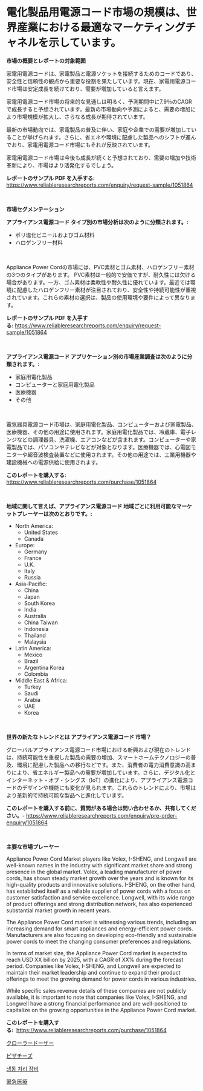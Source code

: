 <p><h1>電化製品用電源コード市場の規模は、世界産業における最適なマーケティングチャネルを示しています。</h1></p><p><strong>市場の概要とレポートの対象範囲</strong></p>
<p><p>家電用電源コードは、家電製品と電源ソケットを接続するためのコードであり、安全性と信頼性の観点から重要な役割を果たしています。現在、家電用電源コード市場は安定成長を続けており、需要が増加していると言えます。</p><p>家電用電源コード市場の将来的な見通しは明るく、予測期間中に7.9％のCAGRで成長すると予想されています。最新の市場動向や予測によると、需要の増加により市場規模が拡大し、さらなる成長が期待されています。</p><p>最新の市場動向では、家電製品の普及に伴い、家庭や企業での需要が増加していることが挙げられます。さらに、省エネや環境に配慮した製品へのシフトが進んでおり、家電用電源コード市場にもそれが反映されています。</p><p>家電用電源コード市場は今後も成長が続くと予想されており、需要の増加や技術革新により、市場はより活発化するでしょう。</p></p>
<p><strong>レポートのサンプル PDF を入手する:</strong> <a href="https://www.reliableresearchreports.com/enquiry/request-sample/1051864">https://www.reliableresearchreports.com/enquiry/request-sample/1051864</a></p>
<p>&nbsp;</p>
<p><strong>市場セグメンテーション</strong></p>
<p><strong>アプライアンス電源コード タイプ別の市場分析は次のように分類されます。:</strong></p>
<p><ul><li>ポリ塩化ビニールおよびゴム材料</li><li>ハロゲンフリー材料</li></ul></p>
<p>&nbsp;</p>
<p><p>Appliance Power Cordの市場には、PVC素材とゴム素材、ハロゲンフリー素材の3つのタイプがあります。 PVC素材は一般的で安価ですが、耐久性には欠ける場合があります。一方、ゴム素材は柔軟性や耐久性に優れています。最近では環境に配慮したハロゲンフリー素材が注目されており、安全性や持続可能性が重視されています。これらの素材の選択は、製品の使用環境や要件によって異なります。</p></p>
<p><strong>レポートのサンプル PDF を入手する:</strong>&nbsp;<a href="https://www.reliableresearchreports.com/enquiry/request-sample/1051864">https://www.reliableresearchreports.com/enquiry/request-sample/1051864</a></p>
<p>&nbsp;</p>
<p><strong> アプライアンス電源コード アプリケーション別の市場産業調査は次のように分類されます。:</strong></p>
<p><ul><li>家庭用電化製品</li><li>コンピューターと家庭用電化製品</li><li>医療機器</li><li>その他</li></ul></p>
<p>&nbsp;</p>
<p><p>電気器具電源コード市場は、家庭用電化製品、コンピューターおよび家電製品、医療機器、その他の用途に使用されます。家庭用電化製品では、冷蔵庫、電子レンジなどの調理器具、洗濯機、エアコンなどが含まれます。コンピューターや家電製品では、パソコンやテレビなどが対象となります。医療機器では、心電図モニターや超音波検査装置などに使用されます。その他の用途では、工業用機器や建設機械への電源供給に使用されます。</p></p>
<p><strong>このレポートを購入する:</strong>&nbsp; <a href="https://www.reliableresearchreports.com/purchase/1051864">https://www.reliableresearchreports.com/purchase/1051864</a></p>
<p>&nbsp;</p>
<p><strong>地域に関して言えば、アプライアンス電源コード 地域ごとに利用可能なマーケットプレーヤーは次のとおりです。:</strong></p>
<p><ul>
    <li>
        North America:
        <ul>
            <li>United States</li>
            <li>Canada</li>
        </ul>
    </li>
    <li>
        Europe:
        <ul>
            <li>Germany</li>
            <li>France</li>
            <li>U.K.</li>
            <li>Italy</li>
            <li>Russia</li>
        </ul>
    </li>
    <li>
        Asia-Pacific:
        <ul>
            <li>China</li>
            <li>Japan</li>
            <li>South Korea</li>
            <li>India</li>
            <li>Australia</li>
            <li>China Taiwan</li>
            <li>Indonesia</li>
            <li>Thailand</li>
            <li>Malaysia</li>
        </ul>
    </li>
    <li>
        Latin America:
        <ul>
            <li>Mexico</li>
            <li>Brazil</li>
            <li>Argentina Korea</li>
            <li>Colombia</li>
        </ul>
    </li>
    <li>
        Middle East & Africa:
        <ul>
            <li>Turkey</li>
            <li>Saudi</li>
            <li>Arabia</li>
            <li>UAE</li>
            <li>Korea</li>
        </ul>
    </li>
    </ul></p>
<p>&nbsp;</p>
<p><strong>世界の新たなトレンドとは アプライアンス電源コード 市場？</strong></p>
<p><p>グローバルアプライアンス電源コード市場における新興および現在のトレンドは、持続可能性を重視した製品の需要の増加、スマートホームテクノロジーの普及、環境に配慮した製品への移行などです。また、消費者の電力消費意識の高まりにより、省エネルギー製品への需要が増加しています。さらに、デジタル化とインターネット・オブ・シングス（IoT）の進化により、アプライアンス電源コードのデザインや機能にも変化が見られます。これらのトレンドにより、市場はより革新的で持続可能な製品へと進化しています。</p></p>
<p><strong>このレポートを購入する前に、質問がある場合は問い合わせるか、共有してください。</strong>- <a href="https://www.reliableresearchreports.com/enquiry/pre-order-enquiry/1051864">https://www.reliableresearchreports.com/enquiry/pre-order-enquiry/1051864</a></p>
<p>&nbsp;</p>
<p><strong>主要な市場プレーヤー</strong></p>
<p><p>Appliance Power Cord Market players like Volex, I-SHENG, and Longwell are well-known names in the industry with significant market share and strong presence in the global market. Volex, a leading manufacturer of power cords, has shown steady market growth over the years and is known for its high-quality products and innovative solutions. I-SHENG, on the other hand, has established itself as a reliable supplier of power cords with a focus on customer satisfaction and service excellence. Longwell, with its wide range of product offerings and strong distribution network, has also experienced substantial market growth in recent years.</p><p>The Appliance Power Cord market is witnessing various trends, including an increasing demand for smart appliances and energy-efficient power cords. Manufacturers are also focusing on developing eco-friendly and sustainable power cords to meet the changing consumer preferences and regulations.</p><p>In terms of market size, the Appliance Power Cord market is expected to reach USD XX billion by 2025, with a CAGR of XX% during the forecast period. Companies like Volex, I-SHENG, and Longwell are expected to maintain their market leadership and continue to expand their product offerings to meet the growing demand for power cords in various industries.</p><p>While specific sales revenue details of these companies are not publicly available, it is important to note that companies like Volex, I-SHENG, and Longwell have a strong financial performance and are well-positioned to capitalize on the growing opportunities in the Appliance Power Cord market.</p></p>
<p><strong>このレポートを購入する:</strong>&nbsp;&nbsp;<a href="https://www.reliableresearchreports.com/purchase/1051864">https://www.reliableresearchreports.com/purchase/1051864</a></p>
<p><p><a href="https://medium.com/@elmoray21/%E3%82%AF%E3%83%AD%E3%83%BC%E3%83%A9%E3%83%BC%E3%83%89%E3%83%BC%E3%82%B6%E3%83%BC%E3%83%9E%E3%83%BC%E3%82%B1%E3%83%83%E3%83%88-2031%E5%B9%B4%E3%81%BE%E3%81%A7%E3%81%AE%E3%83%88%E3%83%AC%E3%83%B3%E3%83%89-%E4%BA%88%E6%B8%AC-%E7%AB%B6%E4%BA%89%E5%88%86%E6%9E%90-971b1da76137">クローラードーザー</a></p><p><a href="https://github.com/Sophiaard2003/Market-Research-Report-List-1/blob/main/135007717335.md">ピザチーズ</a></p><p><a href="https://medium.com/@danieldobroiu20221/%EB%83%89%EB%8F%99-%EB%94%94%EC%A0%80%ED%8A%B8-%EC%9E%A5%EB%B9%84-%EC%8B%9C%EC%9E%A5-%EB%B6%84%EC%84%9D-%EA%B7%B8%EC%9D%98-cagr-%EC%8B%9C%EC%9E%A5-%EC%84%B8%EB%B6%84%ED%99%94-%EB%B0%8F-%EC%84%B8%EA%B3%84-%EC%82%B0%EC%97%85-%EA%B0%9C%EC%9A%94-7a4d0d66ab29">냉동 처리 장비</a></p><p><a href="https://medium.com/@kyaorris56456/%E7%B7%8A%E6%80%A5%E5%8C%BB%E7%99%82%E5%B8%82%E5%A0%B4%E5%88%86%E6%9E%90-%E3%81%9D%E3%81%AEcagr-%E5%B8%82%E5%A0%B4%E3%82%BB%E3%82%B0%E3%83%A1%E3%83%B3%E3%83%86%E3%83%BC%E3%82%B7%E3%83%A7%E3%83%B3%E3%81%8A%E3%82%88%E3%81%B3%E3%82%B0%E3%83%AD%E3%83%BC%E3%83%90%E3%83%AB%E7%94%A3%E6%A5%AD%E6%A6%82%E6%B3%81-a1b4f9a6ce70">緊急医療</a></p></p>